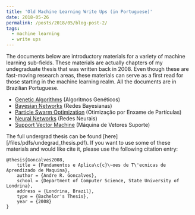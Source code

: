 ```yaml
---
title: 'Old Machine Learning Write Ups (in Portuguese)'
date: 2018-05-26
permalink: /posts/2018/05/blog-post-2/
tags:
  - machine learning
  - write ups
---
```


The documents below are introductory materials for a variety of machine learning sub-fields. These materials are actually chapters of my undegraduate thesis that was written back in 2008. Even though these are fast-moving research areas, these materials can serve as a first read for those starting in the machine learning realm. All the documents are in Brazilian Portuguese.

* [Genetic Algorithms](/files/pdfs/geneticos.pdf) (Algoritmos Genéticos)
* [Bayesian Networks](/files/pdfs/bayesianas.pdf) (Redes Bayesianas)
* [Particle Swarm Optimization](/files/pdfs/enxames.pdf) (Otimização por Enxame de Partículas)
* [Neural Networks](/files/pdfs/redes_neurais.pdf) (Redes Neurais)
* [Support Vector Machine](/files/pdfs/svm.pdf) (Máquina de Vetores Suporte)


The full undergrad thesis can be found [here][/files/pdfs/undegrad_thesis.pdf). If you want to use some of these materials and would like cite it, please use the following citation entry:

```
@thesis{Goncalves2008,
    title = {Fundamentos e Aplica\c{c}\~oes de T\'ecnicas de Aprendizado de Maquina},
    author = {Andre R. Goncalves},
    school = {Department of Computer Science, State University of Londrina},
    address = {Londrina, Brazil},
    type = {Bachelor's Thesis},
    year = {2008}
}
```

